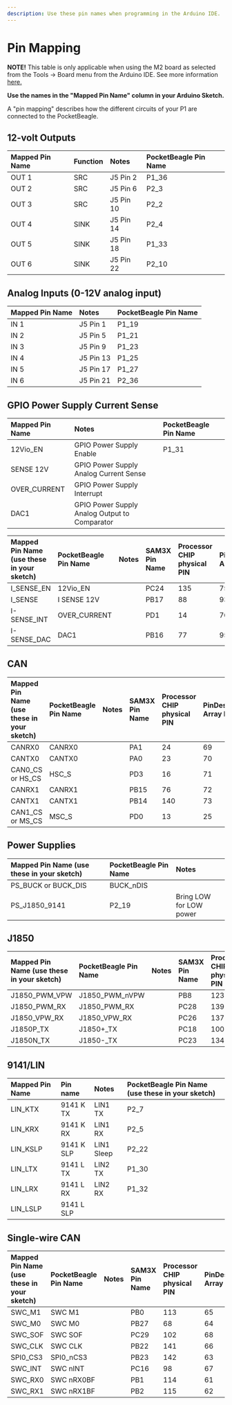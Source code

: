 ```yaml
---
description: Use these pin names when programming in the Arduino IDE.
---
```


# Pin Mapping

**NOTE!** This table is only applicable when using the M2 board as selected from the Tools -&gt; Board menu from the Arduino IDE. See more information [here.](https://github.com/macchina/arduino-boards-sam)

**Use the names in the "Mapped Pin Name" column in your Arduino Sketch.**

A "pin mapping" describes how the different circuits of your P1 are connected to the PocketBeagle. 


## 12-volt Outputs

| Mapped Pin Name | Function |  Notes | PocketBeagle Pin Name |
| :--- | :--- | :--- | :--- |
| OUT 1 | SRC | J5 Pin 2 | P1_36
| OUT 2 | SRC | J5 Pin 6 | P2_3
| OUT 3 | SRC | J5 Pin 10 | P2_2
| OUT 4 | SINK | J5 Pin 14 | P2_4
| OUT 5 | SINK | J5 Pin 18 | P1_33
| OUT 6 | SINK | J5 Pin 22 | P2_10


## Analog Inputs \(0-12V analog input\)

| Mapped Pin Name | Notes | PocketBeagle Pin Name |
| :--- | :--- | :--- |
| IN 1 | J5 Pin 1 | P1_19
| IN 2 | J5 Pin 5 | P1_21
| IN 3 | J5 Pin 9 | P1_23
| IN 4 | J5 Pin 13 | P1_25
| IN 5 | J5 Pin 17 | P1_27
| IN 6 | J5 Pin 21 | P2_36

## GPIO Power Supply Current Sense


| Mapped Pin Name | Notes | PocketBeagle Pin Name |
| :--- | :--- | :--- |
| 12Vio\_EN | GPIO Power Supply Enable | P1_31
| SENSE 12V | GPIO Power Supply Analog Current Sense | 
| OVER\_CURRENT | GPIO Power Supply Interrupt |
| DAC1 | GPIO Power Supply Analog Output to Comparator | 



| Mapped Pin Name \(use these in your sketch\) | PocketBeagle Pin Name | Notes | SAM3X Pin Name | Processor CHIP physical PIN | PinDescription Array Number |
| :--- | :--- | :--- | :--- | :--- | :--- |
| I\_SENSE\_EN | 12Vio\_EN |  | PC24 | 135 | 75 |
| I\_SENSE | I SENSE 12V |  | PB17 | 88 | 93 |
| I-SENSE\_INT | OVER\_CURRENT |  | PD1 | 14 | 76 |
| I-SENSE\_DAC | DAC1 |  | PB16 | 77 | 95 |

## CAN

| Mapped Pin Name \(use these in your sketch\) | PocketBeagle Pin Name | Notes | SAM3X Pin Name | Processor CHIP physical PIN | PinDescription Array Number |
| :--- | :--- | :--- | :--- | :--- | :--- |
| CANRX0 | CANRX0 |  | PA1 | 24 | 69 |
| CANTX0 | CANTX0 |  | PA0 | 23 | 70 |
| CAN0\_CS or HS\_CS | HSC\_S |  | PD3 | 16 | 71 |
| CANRX1 | CANRX1 |  | PB15 | 76 | 72 |
| CANTX1 | CANTX1 |  | PB14 | 140 | 73 |
| CAN1\_CS or MS\_CS | MSC\_S |  | PD0 | 13 | 25 |

## Power Supplies

| Mapped Pin Name \(use these in your sketch\) | PocketBeagle Pin Name | Notes | 
| :--- | :--- | :--- |
| PS\_BUCK or BUCK\_DIS | BUCK\_nDIS | |
| PS\_J1850\_9141 | P2_19 | Bring LOW for LOW power |

## J1850

| Mapped Pin Name \(use these in your sketch\) | PocketBeagle Pin Name | Notes | SAM3X Pin Name | Processor CHIP physical PIN | PinDescription Array Number |
| :--- | :--- | :--- | :--- | :--- | :--- |
| J1850\_PWM\_VPW | J1850\_PWM\_nVPW |  | PB8 | 123 | 50 |
| J1850\_PWM\_RX | J1850\_PWM\_RX |  | PC28 | 139 | 51 |
| J1850\_VPW\_RX | J1850\_VPW\_RX |  | PC26 | 137 | 52 |
| J1850P\_TX | J1850+\_TX |  | PC18 | 100 | 53 |
| J1850N\_TX | J1850-\_TX |  | PC23 | 134 | 54 |


## 9141/LIN

| Mapped Pin Name  |  Pin name | Notes | PocketBeagle Pin Name \(use these in your sketch\)|
| :--- | :--- | :--- | :--- |
| LIN\_KTX | 9141 K TX | LIN1 TX |  P2_7 |
| LIN\_KRX | 9141 K RX | LIN1 RX | P2_5 | 
| LIN\_KSLP | 9141 K SLP | LIN1 Sleep  | P2_22 | 
| LIN\_LTX | 9141 L TX | LIN2 TX | P1_30 | 
| LIN\_LRX | 9141 L RX | LIN2 RX | P1_32 | 
| LIN\_LSLP | 9141 L SLP |  |  | 

## Single-wire CAN

| Mapped Pin Name \(use these in your sketch\) | PocketBeagle Pin Name | Notes | SAM3X Pin Name | Processor CHIP physical PIN | PinDescription Array Number |
| :--- | :--- | :--- | :--- | :--- | :--- |
| SWC\_M1 | SWC M1 |  | PB0 | 113 | 65 |
| SWC\_M0 | SWC M0 |  | PB27 | 68 | 64 |
| SWC\_SOF | SWC SOF |  | PC29 | 102 | 68 |
| SWC\_CLK | SWC CLK |  | PB22 | 141 | 66 |
| SPI0\_CS3 | SPI0\_nCS3 |  | PB23 | 142 | 63 |
| SWC\_INT | SWC nINT |  | PC16 | 98 | 67 |
| SWC\_RX0 | SWC nRX0BF |  | PB1 | 114 | 61 |
| SWC\_RX1 | SWC nRX1BF |  | PB2 | 115 | 62 |
